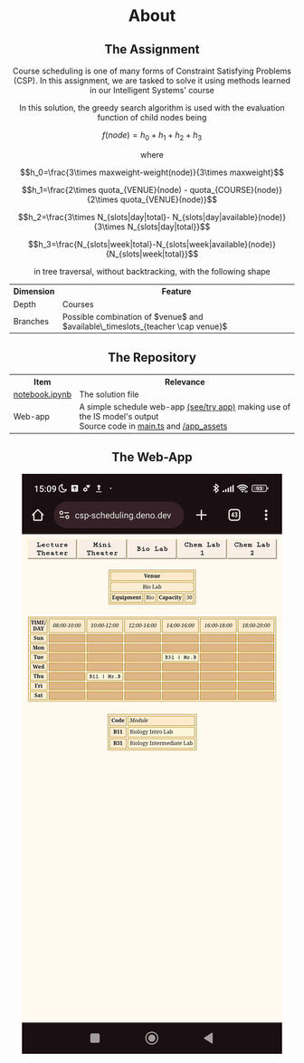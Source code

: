 <h1 align=center>About</h1>
<h2 align=center>The Assignment</h2>
<p align=center>Course scheduling is one of many forms of Constraint Satisfying Problems (CSP). In this assignment, we are tasked to solve it using methods learned in our Intelligent Systems' course</p>
<p align=center>In this solution, the greedy search algorithm is used with the evaluation function of child nodes being</p>

$$f(node) = h_0 + h_1 + h_2 + h_3$$

<p align=center>where</p>

$$h_0=\frac{3\times maxweight-weight(node)}{3\times maxweight}$$

$$h_1=\frac{2\times quota_{VENUE}(node) - quota_{COURSE}(node)}{2\times quota_{VENUE}(node)}$$

$$h_2=\frac{3\times N_{slots|day|total}- N_{slots|day|available}(node)}{3\times N_{slots|day|total}}$$

$$h_3=\frac{N_{slots|week|total}-N_{slots|week|available}(node)}{N_{slots|week|total}}$$

<p align=center>in tree traversal, without backtracking, with the following shape</p>
<table align=center>
  <tr><th>Dimension</th><th>Feature</th></tr>
  <tr><td>Depth</td><td>Courses</td></tr>
  <tr><td>Branches</td><td>Possible combination of $venue$ and $available\_timeslots_{teacher \cap venue}$</td></tr>
</table>

<h2 align=center>The Repository</h2>

<table align=center>
  <tr><th>Item</th><th>Relevance</th></tr>
  <tr><td><a href=notebook.ipynb>notebook.ipynb</a></td><td>The solution file</td></tr>
  <tr><td>Web-app</td><td>A simple schedule web-app <a href=https://csp-scheduling.deno.dev>(see/try app)</a> making use of the IS model's output<br />Source code in <a href=main.ts>main.ts</a> and <a href=/app_assets>/app_assets</a></tr>
</table>

<h2 align=center>The Web-App</h2>

<p align=center>
  <a href=https://csp-scheduling.deno.dev><img src=repo_assets/mobileView.gif></a>
</p>

